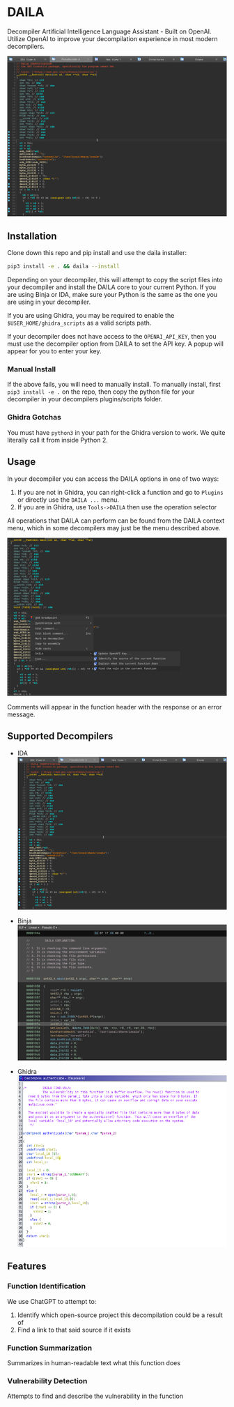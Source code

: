 # DAILA 
Decompiler Artificial Intelligence Language Assistant - Built on OpenAI.
Utilize OpenAI to improve your decompilation experience in most modern decompilers.

![](./assets/ida_daila.png)

## Installation
Clone down this repo and pip install and use the daila installer:
```bash
pip3 install -e . && daila --install 
```

Depending on your decompiler, this will attempt to copy the script files into your decompiler and install
the DAILA core to your current Python. If you are using Binja or IDA, make sure your Python is the same 
as the one you are using in your decompiler. 

If you are using Ghidra, you may be required to enable the `$USER_HOME/ghidra_scripts` as a valid 
scripts path. 

If your decompiler does not have access to the `OPENAI_API_KEY`, then you must use the decompiler option from
DAILA to set the API key. A popup will appear for you to enter your key. 

### Manual Install
If the above fails, you will need to manually install.
To manually install, first `pip3 install -e .` on the repo, then copy the python file for your decompiler in your 
decompilers plugins/scripts folder. 

### Ghidra Gotchas
You must have `python3` in your path for the Ghidra version to work. We quite literally call it from inside Python 2.

## Usage
In your decompiler you can access the DAILA options in one of two ways:
1. If you are not in Ghidra, you can right-click a function and go to `Plugins` or directly use the `DAILA ...` menu.
2. If you are in Ghidra, use `Tools->DAILA` then use the operation selector

All operations that DAILA can perform can be found from the DAILA context menu, which in some decompilers may just be 
the menu described above.

![](./assets/ida_show_menu_daila.png)

Comments will appear in the function header with the response or an error message.

## Supported Decompilers
- IDA
![](./assets/ida_daila.png)

- Binja
![](./assets/binja_daila.png)

- Ghidra
![](./assets/ghidra_daila.png)

## Features
### Function Identification
We use ChatGPT to attempt to:
1. Identify which open-source project this decompilation could be a result of 
2. Find a link to that said source if it exists 

### Function Summarization
Summarizes in human-readable text what this function does

### Vulnerability Detection
Attempts to find and describe the vulnerability in the function 